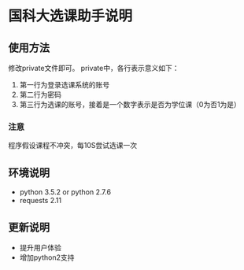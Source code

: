 # 国科大选课助手说明 #
## 使用方法 ##
修改private文件即可。
private中，各行表示意义如下：

1. 第一行为登录选课系统的账号
2. 第二行为密码
3. 第三行为选课的账号，接着是一个数字表示是否为学位课（0为否1为是）

### 注意 ###
程序假设课程不冲突，每10S尝试选课一次


## 环境说明

- python 3.5.2 or python 2.7.6
- requests 2.11

## 更新说明

- 提升用户体验
- 增加python2支持
